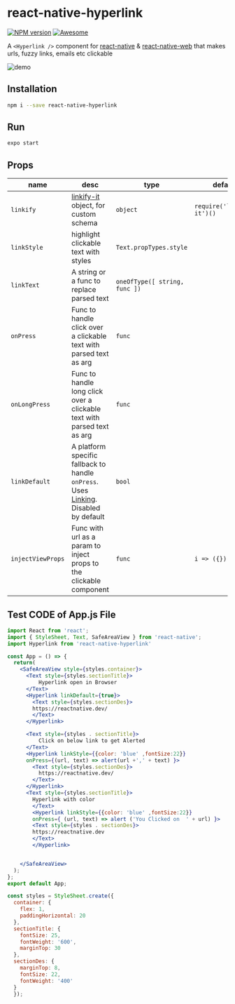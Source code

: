 # react-native-hyperlink
[![NPM version](https://badge.fury.io/js/react-native-hyperlink.svg)](http://badge.fury.io/js/react-native-hyperlink) [![Awesome](https://cdn.rawgit.com/sindresorhus/awesome/d7305f38d29fed78fa85652e3a63e154dd8e8829/media/badge.svg)](https://github.com/jondot/awesome-react-native#text--rich-content)

A `<Hyperlink />` component for [react-native](http://facebook.github.io/react-native/) & [react-native-web](https://github.com/necolas/react-native-web) that makes urls, fuzzy links, emails etc clickable

![demo](https://cdn.rawgit.com/obipawan/hyperlink/master/asset/screen.gif)

## Installation
```sh
npm i --save react-native-hyperlink
```

## Run
```sh
expo start
```
## Props
| name | desc | type | default
| --- | --- | --- | --- |
| `linkify` | [linkify-it](http://markdown-it.github.io/linkify-it/doc/) object, for custom schema  | `object` | `require('linkify-it')()`
| `linkStyle` | highlight clickable text with styles | `Text.propTypes.style` |
| `linkText` | A string or a func to replace parsed text | `oneOfType([ string, func ])` |
| `onPress` | Func to handle click over a clickable text with parsed text as arg | `func` |
| `onLongPress` | Func to handle long click over a clickable text with parsed text as arg | `func` |
|`linkDefault`|A platform specific fallback to handle `onPress`. Uses [Linking](https://facebook.github.io/react-native/docs/linking.html). Disabled by default | `bool`
|`injectViewProps`| Func with url as a param to inject props to the clickable component | `func` | `i => ({})`

## Test CODE of App.js File

```jsx
import React from 'react';
import { StyleSheet, Text, SafeAreaView } from 'react-native';
import Hyperlink from 'react-native-hyperlink'

const App = () => {
  return(
    <SafeAreaView style={styles.container}>
      <Text style={styles.sectionTitle}>
          Hyperlink open in Browser
      </Text>
      <Hyperlink linkDefault={true}>
        <Text style={styles.sectionDes}>
        https://reactnative.dev/
        </Text>
      </Hyperlink>

      <Text style={styles . sectionTitle}>
          Click on below link to get Alerted
      </Text>
      <Hyperlink linkStyle={{color: 'blue' ,fontSize:22}}
      onPress={(url, text) => alert(url +',' + text) }>
        <Text style={styles.sectionDes}>
          https://reactnative.dev/
        </Text>
      </Hyperlink>
      <Text style={styles.sectionTitle}>
        Hyperlink with color
        </Text>
        <Hyperlink linkStyle={{color: 'blue' ,fontSize:22}}
        onPress={ (url, text) => alert ('You Clicked on  ' + url) }>
        <Text style={styles . sectionDes}>
        https://reactnative.dev 
        </Text>
        </Hyperlink>


    </SafeAreaView>
  );
};
export default App;

const styles = StyleSheet.create({
  container: {
    flex: 1,
    paddingHorizontal: 20
  },
  sectionTitle: {
    fontSize: 25,
    fontWeight: '600',
    marginTop: 30
  },
  sectionDes: {
    marginTop: 8,
    fontSize: 22,
    fontWeight: '400'
  }
  });
```
